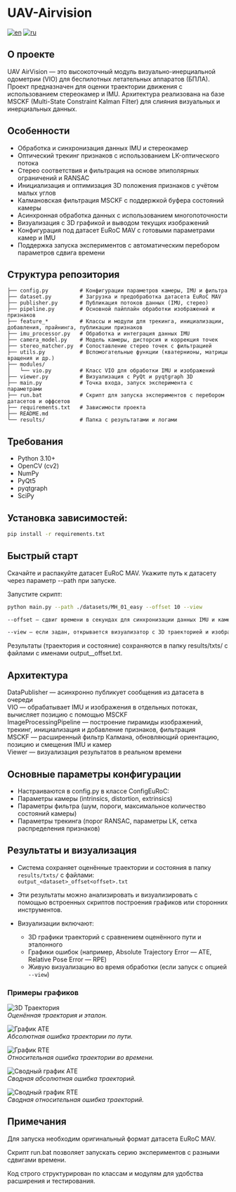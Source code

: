 # UAV-Airvision

[![en](https://img.shields.io/badge/lang-en-red.svg)](https://github.com/BUBLET/uav-airvision/blob/master/README.md)
[![ru](https://img.shields.io/badge/russian-blue?style=flat&logoColor=blue)](https://github.com/BUBLET/uav-airvision/blob/master/README-ru.md)

## О проекте
UAV AirVision — это высокоточный модуль визуально-инерциальной одометрии (VIO) для беспилотных летательных аппаратов (БПЛА).
Проект предназначен для оценки траектории движения с использованием стереокамер и IMU.
Архитектура реализована на базе MSCKF (Multi-State Constraint Kalman Filter) для слияния визуальных и инерциальных данных.

## Особенности
- Обработка и синхронизация данных IMU и стереокамер
- Оптический трекинг признаков с использованием LK-оптического потока
- Стерео соответствия и фильтрация на основе эпиполярных ограничений и RANSAC
- Инициализация и оптимизация 3D положения признаков с учётом малых углов
- Калмановская фильтрация MSCKF с поддержкой буфера состояний камеры
- Асинхронная обработка данных с использованием многопоточности
- Визуализация с 3D графикой и выводом текущих изображений
- Конфигурация под датасет EuRoC MAV с готовыми параметрами камер и IMU
- Поддержка запуска экспериментов с автоматическим перебором параметров сдвига времени

## Структура репозитория
```
├── config.py          # Конфигурации параметров камеры, IMU и фильтра
├── dataset.py         # Загрузка и предобработка датасета EuRoC MAV
├── publisher.py       # Публикация потоков данных (IMU, стерео)
├── pipeline.py        # Основной пайплайн обработки изображений и признаков
├── feature_*          # Классы и модули для трекинга, инициализации, добавления, прайнинга, публикации признаков
├── imu_processor.py   # Обработка и интеграция данных IMU
├── camera_model.py    # Модель камеры, дисторсия и коррекция точек
├── stereo_matcher.py  # Сопоставление стерео точек с фильтрацией
├── utils.py           # Вспомогательные функции (кватернионы, матрицы вращения и др.)
├── modules/
│   └── vio.py         # Класс VIO для обработки IMU и изображений
├── viewer.py          # Визуализация с PyQt и pyqtgraph 3D
├── main.py            # Точка входа, запуск эксперимента с параметрами
├── run.bat            # Скрипт для запуска экспериментов с перебором датасетов и оффсетов
├── requirements.txt   # Зависимости проекта
├── README.md          
└── results/           # Папка с результатами и логами
```

## Требования
- Python 3.10+
- OpenCV (cv2)
- NumPy
- PyQt5
- pyqtgraph
- SciPy

## Установка зависимостей:

```bash
pip install -r requirements.txt
```

## Быстрый старт

Скачайте и распакуйте датасет EuRoC MAV.
Укажите путь к датасету через параметр --path при запуске.

Запустите скрипт:

```bash
python main.py --path ./datasets/MH_01_easy --offset 10 --view

--offset — сдвиг времени в секундах для синхронизации данных IMU и камеры

--view — если задан, открывается визуализатор с 3D траекторией и изображениями
```

Результаты (траектория и состояние) сохраняются в папку results/txts/ с файлами с именами output_<dataset>_offset<offset>.txt.

## Архитектура

DataPublisher — асинхронно публикует сообщения из датасета в очереди  
VIO — обрабатывает IMU и изображения в отдельных потоках, вычисляет позицию с помощью MSCKF  
ImageProcessingPipeline — построение пирамиды изображений, трекинг, инициализация и добавление признаков, фильтрация  
MSCKF — расширенный фильтр Калмана, обновляющий ориентацию, позицию и смещения IMU и камер  
Viewer — визуализация результатов в реальном времени  

## Основные параметры конфигурации

- Настраиваются в config.py в классе ConfigEuRoC:  
- Параметры камеры (intrinsics, distortion, extrinsics)  
- Параметры фильтра (шум, пороги, максимальное количество состояний камеры)  
- Параметры трекинга (порог RANSAC, параметры LK, сетка распределения признаков)  

## Результаты и визуализация

- Система сохраняет оценённые траектории и состояния в папку `results/txts/` с файлами:  
  `output_<dataset>_offset<offset>.txt`  

- Эти результаты можно анализировать и визуализировать с помощью встроенных скриптов построения графиков или сторонних инструментов.  

- Визуализации включают:  
  - 3D графики траекторий с сравнением оценённого пути и эталонного  
  - Графики ошибок (например, Absolute Trajectory Error — ATE, Relative Pose Error — RPE)  
  - Живую визуализацию во время обработки (если запуск с опцией `--view`)  

### Примеры графиков

![3D Траектория](results/MH_01_easy/trajectories.png)  
*Оценённая траектория и эталон.*  

![График ATE](results/MH_01_easy/ate_vs_path.png)  
*Абсолютная ошибка траектории по пути.*  

![График RTE](results/MH_01_easy/rte_vs_path.png)  
*Относительная ошибка траектории во времени.*  

![Сводный график ATE](results/ate_summary.png)  
*Сводная абсолютная ошибка траекторий.*  

![Сводный график RTE](results/rte_summary.png)  
*Сводная относительная ошибка траекторий.*  

## Примечания
Для запуска необходим оригинальный формат датасета EuRoC MAV.

Скрипт run.bat позволяет запускать серию экспериментов с разными сдвигами времени.

Код строго структурирован по классам и модулям для удобства расширения и тестирования.
